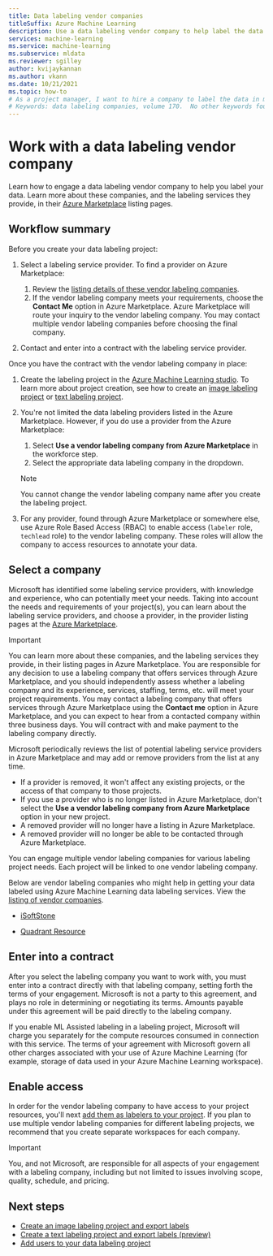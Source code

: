 ```yaml
---
title: Data labeling vendor companies 
titleSuffix: Azure Machine Learning
description: Use a data labeling vendor company to help label the data in your data labeling project
services: machine-learning
ms.service: machine-learning
ms.subservice: mldata
ms.reviewer: sgilley
author: kvijaykannan
ms.author: vkann
ms.date: 10/21/2021
ms.topic: how-to
# As a project manager, I want to hire a company to label the data in my data labeling project
# Keywords: data labeling companies, volume 170.  No other keywords found. 
---
```


# Work with a data labeling vendor company

Learn how to engage a data labeling vendor company to help you label your data. Learn more about these companies, and the labeling services they provide, in their [Azure Marketplace](https://azuremarketplace.microsoft.com/marketplace/consulting-services?page=1&search=AzureMLVend) listing pages.


## Workflow summary

Before you create your data labeling project:

1. Select a labeling service provider.  To find a provider on Azure Marketplace:
    1. Review the [listing details of these vendor labeling companies](https://azuremarketplace.microsoft.com/marketplace/consulting-services?page=1&search=AzureMLVend).
    1. If the vendor labeling company meets your requirements, choose the **Contact Me** option in Azure Marketplace. Azure Marketplace will route your inquiry to the vendor labeling company. You may contact multiple vendor labeling companies before choosing the final company.

1. Contact and enter into a contract with the labeling service provider.

Once you have the contract with the vendor labeling company in place:

1. Create the labeling project in the [Azure Machine Learning studio](https://ml.azure.com). To learn more about project creation, see how to create an [image labeling project](how-to-create-image-labeling-projects.md) or [text labeling project](how-to-create-text-labeling-projects.md).
1. You're not limited the data labeling providers listed in the Azure Marketplace. However, if you do use a provider from the Azure Marketplace:
    1. Select **Use a vendor labeling company from Azure Marketplace** in the workforce step.
    1. Select the appropriate data labeling company in the dropdown.

    > [!NOTE]
    > You cannot change the vendor labeling company name after you create the labeling project.

1. For any provider, found through Azure Marketplace or somewhere else, use Azure Role Based Access (RBAC) to enable access (`labeler` role, `techlead` role) to the vendor labeling company. These roles will allow the company to access resources to annotate your data.

## <a name="review"></a> Select a company

Microsoft has identified some labeling service providers, with knowledge and experience, who can potentially meet your needs. Taking into account the needs and requirements of your project(s), you can learn about the labeling service providers, and choose a provider, in the provider listing pages at the [Azure Marketplace](https://azuremarketplace.microsoft.com/marketplace/consulting-services?page=1&search=AzureMLVend).

> [!IMPORTANT]
> You can learn more about these companies, and the labeling services they provide, in their listing pages in Azure Marketplace. You are responsible for any decision to use a labeling company that offers services through Azure Marketplace, and you should independently assess whether a labeling company and its experience, services, staffing, terms, etc. will meet your project requirements. You may contact a labeling company that offers services through Azure Marketplace using the **Contact me** option in Azure Marketplace, and you can expect to hear from a contacted company within three business days. You will contract with and make payment to the labeling company directly.

Microsoft periodically reviews the list of potential labeling service providers in Azure Marketplace and may add or remove providers from the list at any time.  

* If a provider is removed, it won't affect any existing projects, or the access of that company to those projects.
* If you use a provider who is no longer listed in Azure Marketplace, don't select the **Use a vendor labeling company from Azure Marketplace** option in your new project.
* A removed provider will no longer have a listing in Azure Marketplace.
* A removed provider will no longer be able to be contacted through Azure Marketplace.

You can engage multiple vendor labeling companies for various labeling project needs. Each project will be linked to one vendor labeling company.

Below are vendor labeling companies who might help in getting your data labeled using Azure Machine Learning data labeling services. View the [listing of vendor companies](https://azuremarketplace.microsoft.com/marketplace/consulting-services?page=1&search=AzureMLVend).

* [iSoftStone](https://azuremarketplace.microsoft.com/marketplace/consulting-services/isoftstoneinc1614950352893.20210527) 

* [Quadrant Resource](https://azuremarketplace.microsoft.com/marketplace/consulting-services/quadrantresourcellc1587325810226.quadrant_resource_data_labeling)

## Enter into a contract

After you select the labeling company you want to work with, you must enter into a contract directly with that labeling company, setting forth the terms of your engagement. Microsoft is not a party to this agreement, and plays no role in determining or negotiating its terms. Amounts payable under this agreement will be paid directly to the labeling company.

If you enable ML Assisted labeling in a labeling project, Microsoft will charge you separately for the compute resources consumed in connection with this service. The terms of your agreement with Microsoft govern all other charges associated with your use of Azure Machine Learning (for example, storage of data used in your Azure Machine Learning workspace).

## Enable access

In order for the vendor labeling company to have access to your project resources, you'll next [add them as labelers to your project](how-to-add-users.md). If you plan to use multiple vendor labeling companies for different labeling projects, we recommend that you create separate workspaces for each company.

> [!IMPORTANT]
> You, and not Microsoft, are responsible for all aspects of your engagement with a labeling company, including but not limited to issues involving scope, quality, schedule, and pricing.

## Next steps

* [Create an image labeling project and export labels](how-to-create-image-labeling-projects.md)
* [Create a text labeling project and export labels (preview)](how-to-create-text-labeling-projects.md)
* [Add users to your data labeling project](how-to-add-users.md)